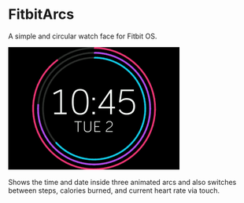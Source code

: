 # FitbitArcs
A simple and circular watch face for Fitbit OS.

![screenshot](screenshot.png)

Shows the time and date inside three animated arcs and also switches between steps, calories burned, and current heart rate via touch.
